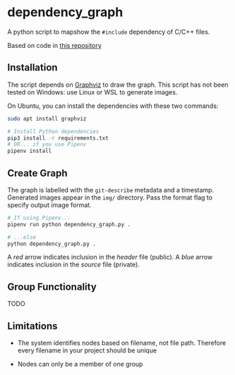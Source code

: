 # dependency_graph

A python script to mapshow the `#include` dependency of C/C++ files.

Based on code in [this repository](https://github.com/pvigier/dependency-graph)

## Installation

The script depends on [Graphviz](https://www.graphviz.org/) to draw the graph.
This script has not been tested on Windows: use Linux or WSL to generate images.

On Ubuntu, you can install the dependencies with these two commands:

```bash
sudo apt install graphviz

# Install Python dependencies
pip3 install -r requirements.txt
# OR... if you use Pipenv
pipenv install
```

## Create Graph

The graph is labelled with the `git-describe` metadata and a timestamp.
Generated images appear in the `img/` directory.
Pass the format flag to specify output image format.

```bash
# If using Pipenv...
pipenv run python dependency_graph.py .

# ...else
python dependency_graph.py .
```

A _red_ arrow indicates inclusion in the _header_ file (public).
A _blue_ arrow indicates inclusion in the _source_ file (private).

## Group Functionality

TODO

## Limitations

- The system identifies nodes based on filename, not file path. Therefore every filename in your project should be unique

- Nodes can only be a member of one group
